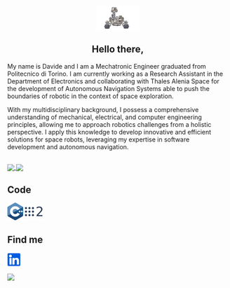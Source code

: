 <p align="center">
  <img height="20%" width="20%" align="center" src="https://github.com/Fixit-Davide/Fixit-Davide/blob/main/icon/rover_animation.gif" />
 <h2 align="center">Hello there,</h2>
</p>
My name is Davide and I am a Mechatronic Engineer graduated from Politecnico di Torino.
I am currently working as a Research Assistant in the Department of Electronics and collaborating with Thales Alenia Space for the development of Autonomous Navigation Systems able to push the boundaries of robotic in the context of space exploration.



With my multidisciplinary background, I possess a comprehensive understanding of mechanical, electrical, and computer engineering principles, allowing me to approach robotics challenges from a holistic perspective. I apply this knowledge to develop innovative and efficient solutions for space robots, leveraging my expertise in software development and autonomous navigation.

##
<a href="https://github.com/Fixit-Davide/github-readme-stats">
  <img height=150 align="center" src="https://github-readme-stats-sigma-five.vercel.app/api?username=Fixit-Davide&show_icons=true&theme=radical&rank_icon=github&count_private=true&show_icons=false" />
</a>
<a href="https://github.com/anuraghazra/convoychat">
  <img height=150 align="center" src="https://github-readme-stats-sigma-five.vercel.app/api/top-langs?username=Fixit-Davide&layout=compact&langs_count=8&card_width=310&theme=radical" />
</a>

## Code
<a><img height="40" src="https://github.com/Fixit-Davide/Fixit-Davide/blob/main/icon/cpp_logo.png"></a>
<a><img height="40" src="https://github.com/Fixit-Davide/Fixit-Davide/blob/main/icon/ros2_logo.png"></a>

## Find me
<a href="https://www.linkedin.com/in/davide-graziato/"><img height="30" src="https://github.com/Fixit-Davide/Fixit-Davide/blob/main/icon/linkedin_logo.png"></a>

<p align="left">
  <img src="https://capsule-render.vercel.app/api?type=waving&color=gradient&width=150&height=100&section=footer"/>
</p>
<!--
**Fixit-Davide/Fixit-Davide** is a ✨ _special_ ✨ repository because its `README.md` (this file) appears on your GitHub profile.

Here are some ideas to get you started:
[![Anurag's GitHub stats](https://github-readme-stats.vercel.app/api?username=Fixit-Davide)](https://github.com/anuraghazra/github-readme-stats)
- 🔭 I’m currently working on ...
- 🌱 I’m currently learning ...
- 👯 I’m looking to collaborate on ...
- 🤔 I’m looking for help with ...
- 💬 Ask me about ...
- 📫 How to reach me: ...
- 😄 Pronouns: ...
- ⚡ Fun fact: ...
-->

